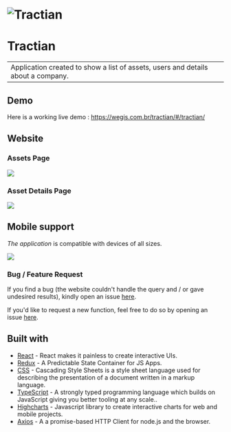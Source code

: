 # ![Tractian](https://github.com/wegissilveira/tractian-test/blob/master/images-demo/overview.png)
# Tractian
<table>
<tr>
<td>
 Application created to show a list of assets, users and details about a company.
</td>
</tr>
</table>

## Demo
Here is a working live demo :  https://wegis.com.br/tractian/#/tractian/


## Website

### Assets Page

![](https://github.com/wegissilveira/tractian-test/blob/master/images-demo/assets.png)

### Asset Details Page
![](https://github.com/wegissilveira/tractian-test/blob/master/images-demo/asset-uni.png)


## Mobile support
<em>The application</em> is compatible with devices of all sizes.

![](https://github.com/wegissilveira/tractian-test/blob/master/images-demo/overview-mobile.png)


### Bug / Feature Request

If you find a bug (the website couldn't handle the query and / or gave undesired results), kindly open an issue [here](https://github.com/wegissilveira/tractian/issues).

If you'd like to request a new function, feel free to do so by opening an issue [here](https://github.com/wegissilveira/tractian/issues).


## Built with 

- [React](https://reactjs.org/) - React makes it painless to create interactive UIs.
- [Redux](https://redux.js.org/) - A Predictable State Container for JS Apps.
- [CSS](https://www.w3schools.com/css/) - Cascading Style Sheets is a style sheet language used for describing the presentation of a document written in a markup language.
- [TypeScript](https://www.typescriptlang.org/) - A strongly typed programming language which builds on JavaScript giving you better tooling at any scale..
- [Highcharts](https://www.highcharts.com/) - Javascript library to create interactive charts for web and mobile projects.
- [Axios](https://axios-http.com/docs/intro) - A a promise-based HTTP Client for node.js and the browser.
